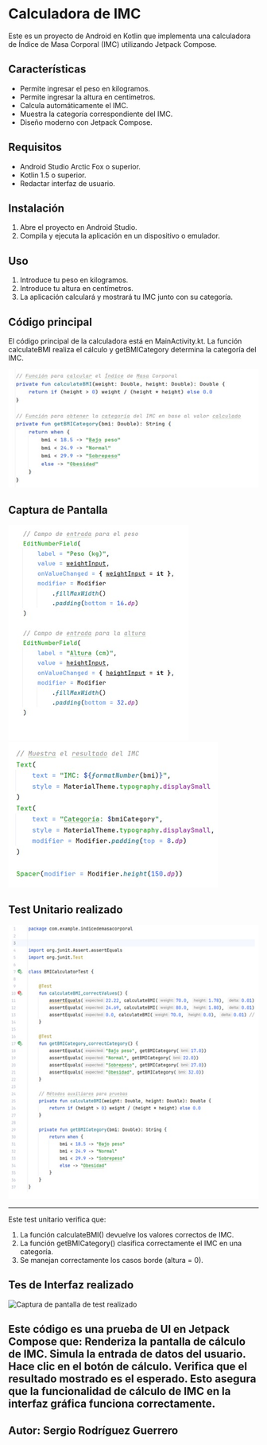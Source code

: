 # Calculadora de IMC

Este es un proyecto de Android en Kotlin que implementa una calculadora de Índice de Masa Corporal (IMC) utilizando Jetpack Compose.

## Características
- Permite ingresar el peso en kilogramos.
- Permite ingresar la altura en centímetros.
- Calcula automáticamente el IMC.
- Muestra la categoría correspondiente del IMC.
- Diseño moderno con Jetpack Compose.

## Requisitos
- Android Studio Arctic Fox o superior.
- Kotlin 1.5 o superior.
- Redactar interfaz de usuario.

## Instalación
1. Abre el proyecto en Android Studio.
2. Compila y ejecuta la aplicación en un dispositivo o emulador.

## Uso
1. Introduce tu peso en kilogramos.
2. Introduce tu altura en centímetros.
3. La aplicación calculará y mostrará tu IMC junto con su categoría.

## Código principal
El código principal de la calculadora está en MainActivity.kt. 
La función calculateBMI realiza el cálculo y getBMICategory determina la categoría del IMC.

![Codigo principal](Imagenes%20de%20capturas%20de%20pantalla%20calculadora%20IMC/Codigoprincipal.jpg)

## Captura de Pantalla
![Captura de pantalla](Imagenes%20de%20capturas%20de%20pantalla%20calculadora%20IMC/Captura%20de%20pantalla.jpg)
![Captura de pantalla](Imagenes%20de%20capturas%20de%20pantalla%20calculadora%20IMC/Capturadepantallados.jpg)

## Test Unitario realizado
![Captura de pantalla del test realizado](Capturas%20Pantalla%20IMC/Test.jpg)
________________________________________
Este test unitario verifica que:
1.	La función calculateBMI() devuelve los valores correctos de IMC.
2.	La función getBMICategory() clasifica correctamente el IMC en una categoría.
3.	Se manejan correctamente los casos borde (altura = 0).

## Tes de Interfaz realizado
![Captura de pantalla de test realizado](Pantalla%20IMC%/TestDeInterfaz.jpg)

Este código es una prueba de UI en Jetpack Compose que:
Renderiza la pantalla de cálculo de IMC.
Simula la entrada de datos del usuario.
Hace clic en el botón de cálculo.
Verifica que el resultado mostrado es el esperado.
Esto asegura que la funcionalidad de cálculo de IMC en la interfaz gráfica funciona correctamente.
---
## Autor: Sergio Rodríguez Guerrero
